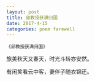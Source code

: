 ```yaml
---
layout: post
title: 邱教授获满归国
date: 2017-4-15
categories: poem farewell
---
```


`《邱教授获满归国》`

旅美秋天又春天，时光斗转亦安然。

有闲笑看云中客，妻伴子随衣锦还。

<!--more-->

<script>
  (function(i,s,o,g,r,a,m){i['GoogleAnalyticsObject']=r;i[r]=i[r]||function(){
  (i[r].q=i[r].q||[]).push(arguments)},i[r].l=1*new Date();a=s.createElement(o),
  m=s.getElementsByTagName(o)[0];a.async=1;a.src=g;m.parentNode.insertBefore(a,m)
  })(window,document,'script','https://www.google-analytics.com/analytics.js','ga');

  ga('create', 'UA-85986843-1', 'auto');
  ga('send', 'pageview');

</script>
